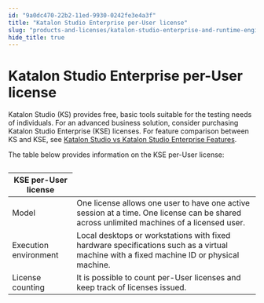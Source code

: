 ```yaml
---
id: "9a0dc470-22b2-11ed-9930-0242fe3e4a3f"
title: "Katalon Studio Enterprise per-User license"
slug: "products-and-licenses/katalon-studio-enterprise-and-runtime-engine-licenses/katalon-studio-enterprise-per-user-license"
hide_title: true
---
```


# <a id="id" class="anchor_top_offset"/><a id="ariaid-title1" class="anchor_top_offset"/>Katalon Studio Enterprise per-User license

<p xmlns="http://www.w3.org/1999/xhtml" className="p">Katalon Studio (KS) provides free, basic tools suitable for the   testing needs of individuals. For an advanced business solution,   consider purchasing Katalon Studio Enterprise (KSE) licenses. For   feature comparison between KS and KSE, see <a className="xref" href="/docs/products-and-licenses/katalon-studio-enterprise-and-runtime-engine-licenses/katalon-studio-vs-katalon-studio-enterprise-features">Katalon     Studio vs Katalon Studio Enterprise Features</a>.</p> 
<p xmlns="http://www.w3.org/1999/xhtml" className="p">The table below provides information on the KSE per-User   license:</p> 
<table xmlns="http://www.w3.org/1999/xhtml" className="table"><caption /><colgroup><col /><col /></colgroup><thead className="thead"><tr className><th className="entry anchor_top_offset" id="id__entry__1" colSpan={2}>KSE per-User license</th></tr></thead><tbody className="tbody"><tr className><td className="entry" headers="id__entry__1 ">Model</td><td className="entry" headers="id__entry__1 ">One license allows one user to have one active session at a         time.          One license can be shared across unlimited machines of a licensed         user.</td></tr><tr className><td className="entry" headers="id__entry__1 ">Execution environment</td><td className="entry" headers="id__entry__1 ">Local desktops or workstations with fixed hardware         specifications such as a virtual machine with a fixed machine ID or         physical machine.</td></tr><tr className><td className="entry" headers="id__entry__1 ">License counting</td><td className="entry" headers="id__entry__1 ">It is possible to count per-User licenses and keep track of         licenses issued.</td></tr></tbody></table> 
